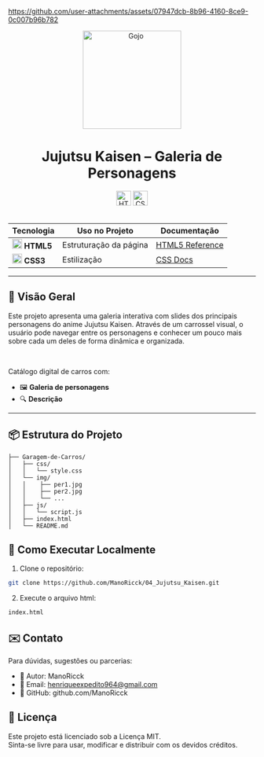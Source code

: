 https://github.com/user-attachments/assets/07947dcb-8b96-4160-8ce9-0c007b96b782

<div align="center">
  <img src="https://github.com/user-attachments/assets/eea3bdb0-72e1-409b-9e3e-5b7ed94d43c9" alt="Gojo" height="200">
</div>
<h1 align="center">  
  Jujutsu Kaisen – Galeria de Personagens
</h1>  

<div align="center">  
  <img src="https://img.shields.io/badge/HTML5-Estrutura-orange?logo=html5&style=for-the-badge" alt="HTML5" height="30">  
  <img src="https://img.shields.io/badge/CSS3-Estilo-blue?logo=css3&style=for-the-badge" alt="CSS3" height="30">  
</div>  

<br>  

<div align="center">


| Tecnologia | Uso no Projeto | Documentação |  
|------------|----------------|--------------|  
| <img src="https://www.w3.org/html/logo/downloads/HTML5_Badge_256.png" width="20"> **HTML5** | Estruturação da página | [HTML5 Reference](https://developer.mozilla.org/pt-BR/docs/Web/HTML) |  
| <img src="https://cdn-icons-png.flaticon.com/512/732/732190.png" width="20"> **CSS3** | Estilização | [CSS Docs](https://developer.mozilla.org/pt-BR/docs/Web/CSS) |  

</div>  

---  

## 🌟 Visão Geral  

Este projeto apresenta uma galeria interativa com slides dos principais personagens do anime Jujutsu Kaisen. Através de um carrossel visual, o usuário pode navegar entre os personagens e conhecer um pouco mais sobre cada um deles de forma dinâmica e organizada.

<br>

Catálogo digital de carros com:  
- 🖼️ **Galeria de personagens**
- 🔍 **Descrição**   

---  


## 📦 Estrutura do Projeto  

```tree
├── Garagem-de-Carros/
│   ├── css/
│   │   └── style.css
│   └── img/
│   │    ├── per1.jpg
│   │    ├── per2.jpg
│   │    └── ...
│   ├── js/
│   │   └── script.js
│   ├── index.html
│   └── README.md

```


## 🚀 Como Executar Localmente

1. Clone o repositório:
```bash
git clone https://github.com/ManoRicck/04_Jujutsu_Kaisen.git
```
2. Execute o arquivo html:
```bash
index.html
```


## ✉️ Contato

Para dúvidas, sugestões ou parcerias:

- 👤 Autor: ManoRicck
- 📧 Email: henriqueexpedito964@gmail.com
- 🧠 GitHub: github.com/ManoRicck

## 📄 Licença

Este projeto está licenciado sob a Licença MIT.<br>
Sinta-se livre para usar, modificar e distribuir com os devidos créditos.

